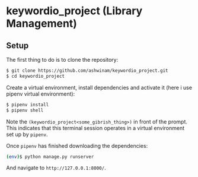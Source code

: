 # keywordio_project (Library Management)

## Setup

The first thing to do is to clone the repository:

```sh
$ git clone https://github.com/ashwinam/keywordio_project.git
$ cd keywordio_project
```

Create a virtual environment, install dependencies and activate it (here i use pipenv virtual environment):

```sh
$ pipenv install
$ pipenv shell
```
Note the `(keywordio_project<some_gibrish_thing>)` in front of the prompt. This indicates that this terminal
session operates in a virtual environment set up by `pipenv`.

Once `pipenv` has finished downloading the dependencies:
```sh
(env)$ python manage.py runserver
```
And navigate to `http://127.0.0.1:8000/`.
